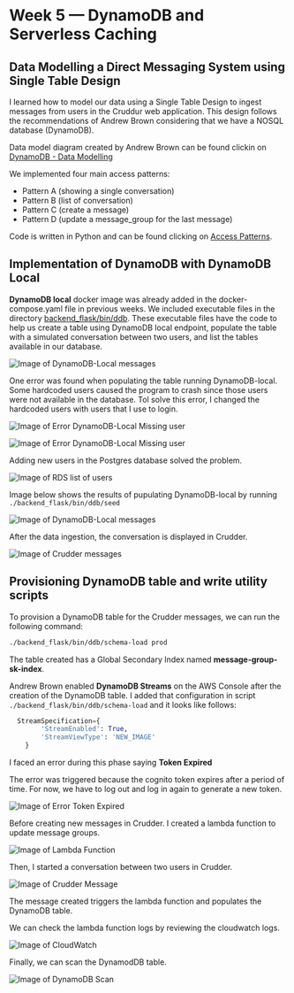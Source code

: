 # Week 5 — DynamoDB and Serverless Caching

## Data Modelling a Direct Messaging System using Single Table Design

I learned how to model our data using a Single Table Design to ingest messages from users in the Cruddur web application. This design follows the recommendations of Andrew Brown considering that we have a NOSQL database (DynamoDB).

Data model diagram created by Andrew Brown can be found clickin on [DynamoDB - Data Modelling](https://lucid.app/lucidchart/5a428a17-9094-4eb1-aade-edf28c308482/edit?page=0_0&invitationId=inv_75a3503d-e09d-4180-9ebe-1126e5fdb526#)

We implemented four main access patterns:

+ Pattern A (showing a single conversation)
+ Pattern B (list of conversation)
+ Pattern C (create a message)
+ Pattern D (update a message_group for the last message)

Code is written in Python and can be found clicking on [Access Patterns](https://github.com/arm-diaz/aws-bootcamp-cruddur-2023/tree/main/backend_flask/bin/ddb/patterns).

## Implementation of DynamoDB with DynamoDB Local

**DynamoDB local**  docker image was already added in the docker-compose.yaml file in previous weeks. We included executable files in the directory [backend_flask/bin/ddb](https://github.com/arm-diaz/aws-bootcamp-cruddur-2023/tree/main/backend_flask/bin/ddb). These executable files have the code to help us create a table using DynamoDB local endpoint, populate the table with a simulated conversation between two users, and list the tables available in our database.

![Image of DynamoDB-Local messages](assets/week5/dynamodb-local-messages.png)

One error was found when populating the table running DynamoDB-local. Some hardcoded users caused the program to crash since those users were not available in the database. Tol solve this error, I changed the hardcoded users with users that I use to login.

![Image of Error DynamoDB-Local Missing user](assets/week5/error-new-message-missing-other-user.png)

![Image of Error DynamoDB-Local Missing user](assets/week5/error-dynamodb-local-database.png)

Adding new users in the Postgres database solved the problem.

![Image of RDS list of users](assets/week5/rds-query-users.png)

Image below shows the results of pupulating DynamoDB-local by running `./backend_flask/bin/ddb/seed`

![Image of DynamoDB-Local messages](assets/week5/dynamodb-local-create-messages.png)

After the data ingestion, the conversation is displayed in Crudder.

![Image of Crudder messages](assets/week5/cruddur-dynamodb-local-messages.png)

## Provisioning DynamoDB table and write utility scripts

To provision a DynamoDB table for the Crudder messages, we can run the following command:

```sh
./backend_flask/bin/ddb/schema-load prod
```

The table created has a Global Secondary Index named **message-group-sk-index**.

Andrew Brown enabled **DynamoDB Streams** on the AWS Console after the creation of the DynamoDB table. I added that configuration in script `./backend_flask/bin/ddb/schema-load` and it looks like follows:

```python
  StreamSpecification={
        'StreamEnabled': True,
        'StreamViewType': 'NEW_IMAGE'
    }
```

I faced an error during this phase saying **Token Expired**

The error was triggered because the cognito token expires after a period of time. For now, we have to log out and log in again to generate a new token.

![Image of Error Token Expired](assets/week5/error-cognito-token-expired.png)

Before creating new messages in Crudder. I created a lambda function to update message groups.

![Image of Lambda Function](assets/week5/aws-lambda-messaging-stream.png)

Then, I started a conversation between two users in Crudder.

![Image of Crudder Message](assets/week5/cruddur-dynamodb-messages.png)

The message created triggers the lambda function and populates the DynamoDB table.

We can check the lambda function logs by reviewing the cloudwatch logs.

![Image of CloudWatch](assets/week5/aws-cloudwatch-update-records.png)

Finally, we can scan the DynamodDB table.

![Image of DynamoDB Scan](assets/week5/aws-dynamodb-scan-messages.png)
